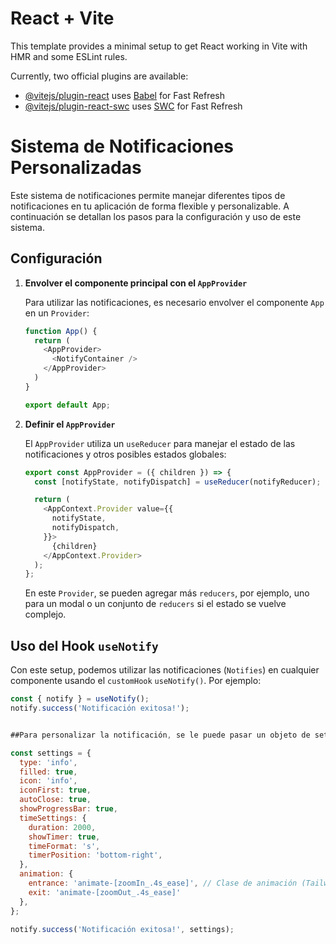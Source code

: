 # React + Vite

This template provides a minimal setup to get React working in Vite with HMR and some ESLint rules.

Currently, two official plugins are available:

- [@vitejs/plugin-react](https://github.com/vitejs/vite-plugin-react/blob/main/packages/plugin-react/README.md) uses [Babel](https://babeljs.io/) for Fast Refresh
- [@vitejs/plugin-react-swc](https://github.com/vitejs/vite-plugin-react-swc) uses [SWC](https://swc.rs/) for Fast Refresh



# Sistema de Notificaciones Personalizadas

Este sistema de notificaciones permite manejar diferentes tipos de notificaciones en tu aplicación de forma flexible y personalizable. A continuación se detallan los pasos para la configuración y uso de este sistema.

## Configuración

1. **Envolver el componente principal con el `AppProvider`**

    Para utilizar las notificaciones, es necesario envolver el componente `App` en un `Provider`:

    ```javascript
    function App() {
      return (
        <AppProvider>
          <NotifyContainer />
        </AppProvider>
      )
    }

    export default App;
    ```

2. **Definir el `AppProvider`**

    El `AppProvider` utiliza un `useReducer` para manejar el estado de las notificaciones y otros posibles estados globales:

    ```javascript
    export const AppProvider = ({ children }) => {
      const [notifyState, notifyDispatch] = useReducer(notifyReducer);

      return (
        <AppContext.Provider value={{
          notifyState,
          notifyDispatch,
        }}>
          {children}
        </AppContext.Provider>
      );
    };
    ```

    En este `Provider`, se pueden agregar más `reducers`, por ejemplo, uno para un modal o un conjunto de `reducers` si el estado se vuelve complejo.

## Uso del Hook `useNotify`

Con este setup, podemos utilizar las notificaciones (`Notifies`) en cualquier componente usando el `customHook` `useNotify()`. Por ejemplo:

```javascript
const { notify } = useNotify();
notify.success('Notificación exitosa!');


##Para personalizar la notificación, se le puede pasar un objeto de settings

const settings = {
  type: 'info',
  filled: true,
  icon: 'info',
  iconFirst: true,
  autoClose: true,
  showProgressBar: true,
  timeSettings: {
    duration: 2000,
    showTimer: true,
    timeFormat: 's',
    timerPosition: 'bottom-right',
  },
  animation: { 
    entrance: 'animate-[zoomIn_.4s_ease]', // Clase de animación (Tailwind o CSS)
    exit: 'animate-[zoomOut_.4s_ease]'
  },
};

notify.success('Notificación exitosa!', settings);
